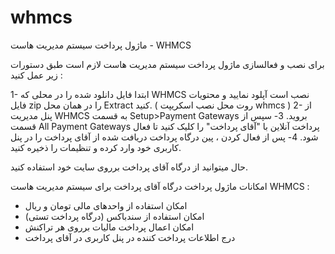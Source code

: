 # whmcs
ماژول پرداخت سیستم مدیریت هاست - WHMCS


برای نصب و فعالسازی ماژول پرداخت سیستم مدیریت هاست لازم است طبق دستورات زیر عمل کنید :


1- ابتدا فایل دانلود شده را در محلی که WHMCS نصب است آپلود نمایید و محتویات فایل zip را در همان محل Extract کنید. ( روت محل نصب اسکریپت whmcs )
2- از پنل مدیریت WHMCS به قسمت Setup>Payment Gateways بروید.
3- سپس از قسمت All Payment Gateways پرداخت آنلاین با "آقای پرداخت" را کلیک کنید تا فعال شود.
4- پس از فعال کردن ، پین درگاه پرداخت دریافت شده از آقای پرداخت را در پنل کاربری خود وارد کرده و تنظیمات را ذخیره کنید.

حال میتوانید از درگاه آقای پرداخت برروی سایت خود استفاده کنید.


امکانات ماژول پرداخت درگاه آقای پرداخت برای سیستم مدیریت هاست WHMCS :

- امکان استفاده از واحدهای مالی تومان و ریال
- امکان استفاده از سندباکس (درگاه پرداخت تستی)
- امکان اعمال پرداخت مالیات برروی هر تراکنش
- درج اطلاعات پرداخت کننده در پنل کاربری در آقای پرداخت
